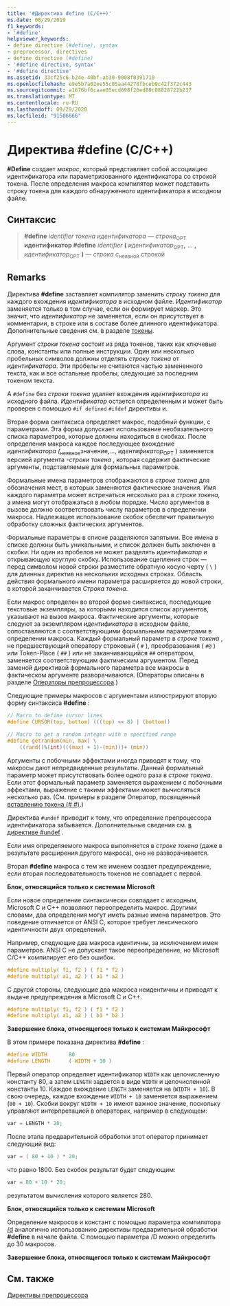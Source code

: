 ```yaml
---
title: '#Директива define (C/C++)'
ms.date: 08/29/2019
f1_keywords:
- '#define'
helpviewer_keywords:
- define directive (#define), syntax
- preprocessor, directives
- define directive (#define)
- '#define directive, syntax'
- '#define directive'
ms.assetid: 33cf25c6-b24e-40bf-ab30-9008f0391710
ms.openlocfilehash: e9e5b7a02ee55c05aa44278fbceb9c42f372c443
ms.sourcegitcommit: a1676bf6caae05ecd698f26ed80c08828722b237
ms.translationtype: MT
ms.contentlocale: ru-RU
ms.lasthandoff: 09/29/2020
ms.locfileid: "91506666"
---
```

# <a name="define-directive-cc"></a>Директива #define (C/C++)

**#Define** создает *макрос*, который представляет собой ассоциацию идентификатора или параметризованного идентификатора со строкой токена. После определения макроса компилятор может подставить строку токена для каждого обнаруженного идентификатора в исходном файле.

## <a name="syntax"></a>Синтаксис

> **#define** *identifier* *токена идентификатора — строка*<sub>OPT</sub>\
> **идентификатор #define** *identifier* **(** *идентификатор*<sub>OPT</sub>**,** ... **,** *идентификатор*<sub>OPT</sub> **)** *— строка с*<sub>неявной</sub> строкой

## <a name="remarks"></a>Remarks

Директива **#define** заставляет компилятор заменить *строку токена* для каждого вхождения *идентификатора* в исходном файле. *Идентификатор* заменяется только в том случае, если он формирует маркер. Это значит, что *идентификатор* не заменяется, если он присутствует в комментарии, в строке или в составе более длинного идентификатора. Дополнительные сведения см. в разделе [токены](../cpp/character-sets.md).

Аргумент *строки токена* состоит из ряда токенов, таких как ключевые слова, константы или полные инструкции. Один или несколько пробельных символов должны отделять *строку токена* от *идентификатора*. Эти пробелы не считаются частью замененного текста, как и все остальные пробелы, следующие за последним токеном текста.

A `#define` без *строки токена* удаляет вхождения *идентификатора* из исходного файла. *Идентификатор* остается определенным и может быть проверен с помощью `#if defined` `#ifdef` директивы и.

Вторая форма синтаксиса определяет макрос, подобный функции, с параметрами. Эта форма допускает использование необязательного списка параметров, которые должны находиться в скобках. После определения макроса каждое последующее вхождение *идентификатора* *(*<sub>неявное</sub>значение,..., *идентификатор*<sub>OPT</sub> ) заменяется версией аргумента *-строки токена* , которая содержит фактические аргументы, подставляемые для формальных параметров.

Формальные имена параметров отображаются в *строке токена* для обозначения мест, в которых заменяются фактические значения. Имя каждого параметра может встречаться несколько раз в *строке токена*, а имена могут отображаться в любом порядке. Число аргументов в вызове должно соответствовать числу параметров в определении макроса. Надлежащее использование скобок обеспечит правильную обработку сложных фактических аргументов.

Формальные параметры в списке разделяются запятыми. Все имена в списке должны быть уникальными, и список должен быть заключен в скобки. Ни один из пробелов не может разделять *идентификатор* и открывающую круглую скобку. Использование сцепления строк — перед символом новой строки разместите обратную косую черту ( `\` ) для длинных директив на нескольких исходных строках. Область действия формального имени параметра расширяется до новой строки, в которой заканчивается *Строка токена*.

Если макрос определен во второй форме синтаксиса, последующие текстовые экземпляры, за которыми находится список аргументов, указывают на вызов макроса. Фактические аргументы, которые следуют за экземпляром *идентификатора* в исходном файле, сопоставляются с соответствующими формальными параметрами в определении макроса. Каждый формальный параметр в *строке токена* , не предшествующий оператору строковый ( `#` ), преобразования ( `#@` ) или Token-Place ( `##` ) или не заканчивающийся `##` оператором, заменяется соответствующим фактическим аргументом. Перед заменой директивой формального параметра все макросы в фактическом аргументе разворачиваются. (Операторы описаны в разделе [Операторы препроцессора](../preprocessor/preprocessor-operators.md).)

Следующие примеры макросов с аргументами иллюстрируют вторую форму синтаксиса **#define** :

```C
// Macro to define cursor lines
#define CURSOR(top, bottom) (((top) << 8) | (bottom))

// Macro to get a random integer with a specified range
#define getrandom(min, max) \
    ((rand()%(int)(((max) + 1)-(min)))+ (min))
```

Аргументы с побочными эффектами иногда приводят к тому, что макросы дают непредвиденные результаты. Данный формальный параметр может присутствовать более одного раза в *строке токена*. Если этот формальный параметр заменяется выражением с побочными эффектами, выражение с такими эффектами может вычисляться несколько раз. (См. примеры в разделе Оператор, посвященный [вставлению токена (# #)](../preprocessor/token-pasting-operator-hash-hash.md).)

Директива `#undef` приводит к тому, что определение препроцессора идентификатора забывается. Дополнительные сведения см. [в директиве #undef](../preprocessor/hash-undef-directive-c-cpp.md) .

Если имя определяемого макроса выполняется в *строке токена* (даже в результате расширения другого макроса), оно не разворачивается.

Вторая **#define** макроса с тем же именем создает предупреждение, если вторая последовательность токенов не совпадает с первой.

**Блок, относящийся только к системам Microsoft**

Если новое определение синтаксически совпадает с исходным, Microsoft C и C++ позволяют переопределить макрос. Другими словами, два определения могут иметь разные имена параметров. Это поведение отличается от ANSI C, которое требует лексического идентичности двух определений.

Например, следующие два макроса идентичны, за исключением имен параметров. ANSI C не допускает такое переопределение, но Microsoft C/C++ компилирует его без ошибок.

```C
#define multiply( f1, f2 ) ( f1 * f2 )
#define multiply( a1, a2 ) ( a1 * a2 )
```

С другой стороны, следующие два макроса неидентичны и приводят к выдаче предупреждения в Microsoft C и C++.

```C
#define multiply( f1, f2 ) ( f1 * f2 )
#define multiply( a1, a2 ) ( b1 * b2 )
```

**Завершение блока, относящегося только к системам Майкрософт**

В этом примере показана директива **#define** :

```C
#define WIDTH       80
#define LENGTH      ( WIDTH + 10 )
```

Первый оператор определяет идентификатор `WIDTH` как целочисленную константу 80, а затем `LENGTH` задается в виде `WIDTH` и целочисленной константы 10. Каждое вхождение `LENGTH` заменяется на (`WIDTH + 10`). В свою очередь, каждое вхождение `WIDTH + 10` заменяется выражением (`80 + 10`). Скобки вокруг `WIDTH + 10` имеют важное значение, поскольку управляют интерпретацией в операторах, например в следующем:

```C
var = LENGTH * 20;
```

После этапа предварительной обработки этот оператор принимает следующий вид:

```C
var = ( 80 + 10 ) * 20;
```

что равно 1800. Без скобок результат будет следующим:

```C
var = 80 + 10 * 20;
```

результатом вычисления которого является 280.

**Блок, относящийся только к системам Microsoft**

Определение макросов и констант с помощью параметра компилятора [/d](../build/reference/d-preprocessor-definitions.md) аналогично использованию директивы предварительной обработки **#define** в начале файла. С помощью параметра /D можно определить до 30 макросов.

**Завершение блока, относящегося только к системам Майкрософт**

## <a name="see-also"></a>См. также

[Директивы препроцессора](../preprocessor/preprocessor-directives.md)
